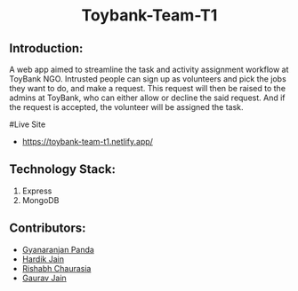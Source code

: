 <h1 align="center">Toybank-Team-T1</h1>
<p align="center">
</p>

## Introduction:
A web app aimed to streamline the task and activity assignment workflow at ToyBank NGO. Intrusted people can sign up as volunteers and pick the jobs they want to do, and make a request. This request will then be raised to the admins at ToyBank, who can either allow or decline the said request.  And if the request is accepted, the volunteer will be assigned the task.
  
#Live Site

 * https://toybank-team-t1.netlify.app/

## Technology Stack:
  1) Express
  2) MongoDB
  

## Contributors:

* [Gyanaranjan Panda](https://github.com/GRP-coder)
* [Hardik Jain](https://github.com/hardikj1008)
* [Rishabh Chaurasia](https://github.com/rishabh21122002)
* [Gaurav Jain](https://github.com/Gauarv-Jain)


